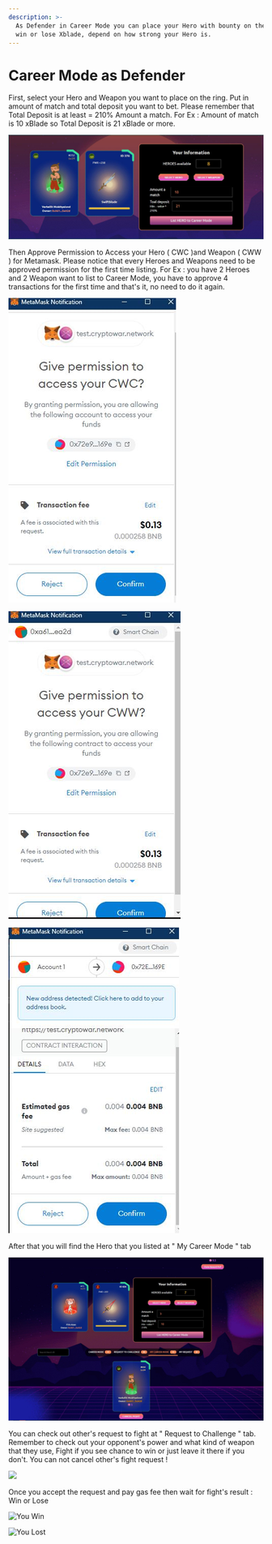 ```yaml
---
description: >-
  As Defender in Career Mode you can place your Hero with bounty on the ring and
  win or lose Xblade, depend on how strong your Hero is.
---
```


# Career Mode as Defender

First, select your Hero and Weapon you want to place on the ring. Put in amount of match and total deposit you want to bet. Please remember that Total Deposit is at least = 210% Amount a match. For Ex : Amount of match is 10 xBlade so Total Deposit is 21 xBlade or more.

![List Hero to Career Mode](<../../.gitbook/assets/10 (1).jpg>)

Then Approve Permission to Access your Hero ( CWC )and Weapon ( CWW ) for Metamask. Please notice that every Heroes and Weapons need to be approved permission for the first time listing. For Ex : you have 2 Heroes and 2 Weapon want to list to Career Mode, you have to approve 4 transactions for the first time and that's it, no need to do it again.

![Approve CWC access](../../.gitbook/assets/11.jpg)

![Approve CWW access](../../.gitbook/assets/12.jpg)

![Confirm Gas fee & xBlade spending](<../../.gitbook/assets/13 (2).jpg>)

After that you will find the Hero that you listed at " My Career Mode " tab

![Your listing](<../../.gitbook/assets/14 (1).jpg>)

You can check out other's request to fight at " Request to Challenge " tab. Remember to check out your opponent's power and what kind of weapon that they use, Fight if you see chance to win or just leave it there if you don't. You can not cancel other's fight request !

![](../../.gitbook/assets/photo\_2022-01-05\_15-44-54.jpg)

Once you accept the request and pay gas fee then wait for fight's result : Win or Lose

![You Win](<../../.gitbook/assets/photo\_2022-01-05\_15-57-43 (1).jpg>)

![You Lost](../../.gitbook/assets/photo\_2022-01-05\_15-57-53.jpg)

